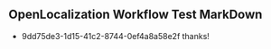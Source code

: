 ## OpenLocalization Workflow Test MarkDown
* 9dd75de3-1d15-41c2-8744-0ef4a8a58e2f thanks!

<!--HONumber=Aug16_HO3-->


